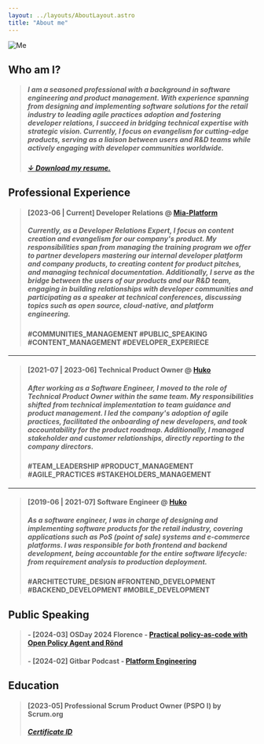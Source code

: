 ```yaml
---
layout: ../layouts/AboutLayout.astro
title: "About me"
---
```


<img src="/assets/me-1.png" alt="Me" style="max-width: 50%; height: auto;">

## Who am I?

> ##### I am a seasoned professional with a background in software engineering and product management. With experience spanning from designing and implementing software solutions for the retail industry to leading agile practices adoption and fostering developer relations, I succeed in bridging technical expertise with strategic vision. Currently, I focus on evangelism for cutting-edge products, serving as a liaison between users and R&D teams while actively engaging with developer communities worldwide.
>
> ##### [↓ Download my resume.](/assets/resume.pdf)

## Professional Experience

> #### [2023-06 | Current] Developer Relations @ [Mia-Platform](https://mia-platform.eu/)
>
> ##### Currently, as a Developer Relations Expert, I focus on content creation and evangelism for our company's product. My responsibilities span from managing the training program we offer to partner developers mastering our internal developer platform and company products, to creating content for product pitches, and managing technical documentation. Additionally, I serve as the bridge between the users of our products and our R&D team, engaging in building relationships with developer communities and participating as a speaker at technical conferences, discussing topics such as open source, cloud-native, and platform engineering.
>
> #### #COMMUNITIES_MANAGEMENT #PUBLIC_SPEAKING #CONTENT_MANAGEMENT #DEVELOPER_EXPERIECE

---

> #### [2021-07 | 2023-06] Technical Product Owner @ [Huko](https://huko.it/)
>
> ##### After working as a Software Engineer, I moved to the role of Technical Product Owner within the same team. My responsibilities shifted from technical implementation to team guidance and product management. I led the company's adoption of agile practices, facilitated the onboarding of new developers, and took accountability for the product roadmap. Additionally, I managed stakeholder and customer relationships, directly reporting to the company directors.
>
> #### #TEAM_LEADERSHIP #PRODUCT_MANAGEMENT #AGILE_PRACTICES #STAKEHOLDERS_MANAGEMENT

---

> #### [2019-06 | 2021-07] Software Engineer @ [Huko](https://huko.it/)
>
> ##### As a software engineer, I was in charge of designing and implementing software products for the retail industry, covering applications such as PoS (point of sale) systems and e-commerce platforms. I was responsible for both frontend and backend development, being accountable for the entire software lifecycle: from requirement analysis to production deployment.
>
> #### #ARCHITECTURE_DESIGN #FRONTEND_DEVELOPMENT #BACKEND_DEVELOPMENT #MOBILE_DEVELOPMENT

## Public Speaking

> #### - [2024-03] OSDay 2024 Florence - [Practical policy-as-code with Open Policy Agent and Rönd](https://www.youtube.com/live/Va6vIYCVxj0?si=UT_yca8F42vUFGbQ&t=6080)
>
> #### - [2024-02] Gitbar Podcast - [Platform Engineering](https://youtu.be/wt8XvQg-3FA?si=fTI2_2oAr_ejzuTr)

## Education

> #### [2023-05] Professional Scrum Product Owner (PSPO I) by Scrum.org
>
> ##### [Certificate ID](https://www.credly.com/badges/224d95ae-d5ea-4d26-9b12-9b1bd3543ff2/public_url)
